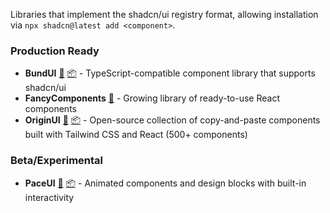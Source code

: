 Libraries that implement the shadcn/ui registry format, allowing installation via `npx shadcn@latest add <component>`.

### Production Ready

- **BundUI** [🔗](https://bundui.io/) [📦](https://github.com/bundui/components) - TypeScript-compatible component library that supports shadcn/ui
- **FancyComponents** [🔗](https://www.fancycomponents.dev/) - Growing library of ready-to-use React components
- **OriginUI** [🔗](https://originui.com/) [📦](https://github.com/Origin-UI/originui) - Open-source collection of copy-and-paste components built with Tailwind CSS and React (500+ components)

### Beta/Experimental

- **PaceUI** [🔗](https://paceui.com/) [📦](https://github.com/paceui/paceui) - Animated components and design blocks with built-in interactivity
